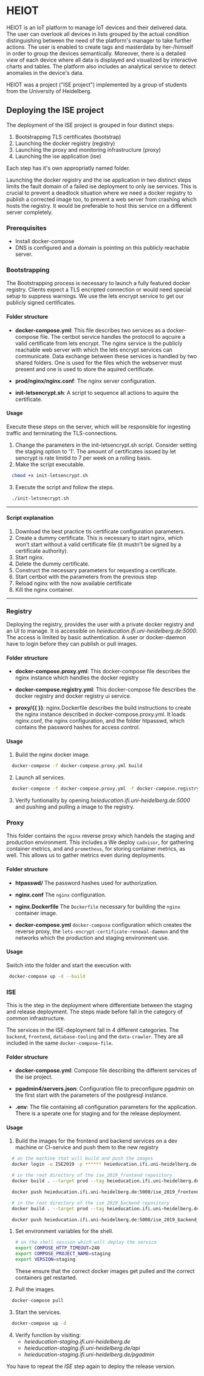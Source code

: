# HEIOT
HEIOT is an IoT platform to manage IoT devices and their delivered data.
The user can overlook all devices in lists grouped by the actual condition distinguishing between the need of the platform's manager to take further actions. The user is enabled to create tags and masterdata by her-/himself in order to group the devices semantically.
Moreover, there is a detailed view of each device where all data is displayed and visualized by interactive charts and tables.
The platform also includes an analytical service to detect anomalies in the device's data.

HEIOT was a project ("ISE project") implemented by a group of students from the University of Heidelberg.

## Deploying the ISE project

The deployment of the ISE project is grouped in four distinct steps:

1. Bootstrapping TLS certificates (bootstrap)
2. Launching the docker registry (registry)
3. Launching the proxy and monitoring infrastructure (proxy)
4. Launching the ise application (ise)

Each step has it's own appropriatly named folder.

Launching the docker registry and the ise application in two distinct steps limits the fault domain of a failed ise deployment to only ise services.
This is crucial to prevent a deadlock situation where we need a docker registry to publish a corrected image too, to prevent a web server from crashing which hosts the registry. It would be preferable to host this service on a different server completely.

### Prerequisites

- Install docker-compose
- DNS is configured and a domain is pointing on this publicly reachable server.

### Bootstrapping

The Bootstrapping process is necessary to launch a fully featured docker registry.
Clients expect a TLS encripted connection or would need special setup to suppress warnings.
We use the lets encrypt service to get our publicly signed certificates.

#### Folder structure

- **docker-compose.yml**:
  This file describes two services as a docker-compose file.
  The certbot service handles the protocoll to aqcuire a valid certificate from lets encrypt.
  The nginx service is the publicly reachable web server with which the lets encrypt services can communicate.
  Data exchange between these services is handled by two shared folders.
  One is used for the files which the webserver must present and one is used to store the aquired certificate.

- **prod/nginx/nginx.conf**:
  The nginx server configuration.

- **init-letsencrypt.sh**:
  A script to sequence all actions to aquire the certificate.

#### Usage

Execute these steps on the server, which will be responsible for ingesting traffic and terminating the TLS-connections.

1. Change the parameters in the init-letsencrypt.sh script.
  Consider setting the staging option to '1'.
  The amount of certificates issued by let sencrypt is rate limitid to 7 per week on a rolling basis.
2. Make the script executable.
  ```bash
    chmod +x init-letsencrypt.sh
  ```
3.  Execute the script and follow the steps.

  ```bash
    ./init-letsnecrypt.sh
  ```

---

#### Script explanation

1. Download the best practice tls certificate configuration parameters.
2. Create a dummy certificate. This is necessary to start nginx, which won't start without a valid certificate file (it mustn't be signed by a certificate authority).
3. Start nginx.
4. Delete the dummy certificate.
5. Construct the necessary parameters for requesting a certificate.
6. Start certbot with the parameters from the previous step
7. Reload nginx with the now available certificate
8. Kill the nginx container.

---

### Registry

Deploying the registry, provides the user with a private docker registry and an UI to manage.
It is accessible on *heieducation.ifi.uni-heidelberg.de:5000*.
The access is limited by basic authentication.
A user or docker-daemon have to login before they can publish or pull images.

#### Folder structure

- **docker-compose.proxy.yml**:
  This docker-compose file describes the nginx instance which handles the docker registry

- **docker-compose.registry.yml**:
  This docker-compose file describes the docker registry and docker registry ui service.

- **proxy/{{ }}**:
  nginx.Dockerfile describes the build instructions to create the nginx instance described in docker-compose.proxy.yml.
  It loads nginx.conf, the nginx configuration, and the folder htpasswd, which contains the password hashes for access control.

#### Usage

1. Build the nginx docker image.

  ```bash
    docker-compose -f docker-compose.proxy.yml build
  ```

2. Launch all services.

  ```bash
    docker-compose -f docker-compose.proxy.yml -f docker-compose.registry.yml up -d
  ```

3. Verify funtionality by opening *heieducation.ifi.uni-heidelberg.de:5000* and pushing and pulling a image to the registry.

### Proxy

This folder contains the `nginx` reverse proxy which handels the staging and production environment. This includes a
We deploy `cadvisor`, for gathering container metrics, and and `prometheus`, for storing container metrics, as well.
This allows us to gather metrics even during deployments.

#### Folder structure

- **htpasswd/**
  The password hashes used for authorization.

- **nginx.conf**
  The `nginx` configuration.

- **nginx.Dockerfile**
  The `Dockerfile` necessary for building the `nginx` container image.

- **docker-compose.yml**
  `docker-compose` configuration which creates the reverse proxy, the `lets-encrypt-certificate-renewal-daemon` and the networks which the production and staging environment use.

#### Usage

  Switch into the folder and start the execution with

  ```bash
   docker-compose up -d --build
  ```

### ISE

This is the step in the deployment where differentiate between the staging and release deployment. The steps made before fall in the category of common infrastructure.

The services in the ISE-deployment fall in 4 different categories.
The `backend`, `frontend`, `database-tooling` and the `data-crawler`.
They are all included in the same `docker-compose-file`.


#### Folder structure

- **docker-compose.yml**:
  Compose file describing the different services of the ise project.

- **pgadmin4/servers.json**:
  Configuration file to preconfigure pgadmin on the first start with the parameters of the postgresql instance.

- **.env**:
  The file containing all configuration parameters for the application. There is a sperate one for staging and for the release deployment.

#### Usage

1. Build the images for the frontend and backend services on a dev machine or CI-service and push them to the new registry

  ```bash
    # on the machine that will build and push the images
    docker login -u ISE2019 -p ****** heieducation.ifi.uni-heidelberg.de:5000
  ```

  ```bash
    # in the root directory of the ise_2019_frontend repository
    docker build . --target prod --tag heieducation.ifi.uni-heidelberg.de:5000/ise_2019_frontend_{staging/release}

    docker push heieducation.ifi.uni-heidelberg.de:5000/ise_2019_frontend_{staging/release}
  ```

  ```bash
    # in the root directory of the ise_2019_backend repository
    docker build . --target prod --tag heieducation.ifi.uni-heidelberg.de:5000/ise_2019_backend_{staging/release}

    docker push heieducation.ifi.uni-heidelberg.de:5000/ise_2019_backend_{staging/release}
  ```

1. Set environment variables for the shell.

    ```bash
    # on the shell session which will deploy the service
    export COMPOSE_HTTP_TIMEOUT=240
    export COMPOSE_PROJECT_NAME=staging
    export VERSION=staging
    ```

    These ensure that the correct docker images get pulled and the correct containers get restarted.

2. Pull the images.

  ```bash
    docker-compose pull
  ```

3. Start the services.

  ```bash
    docker-compose up -d
  ```

4. Verify function by visiting:
   - *heieducation-staging.ifi.uni-heidelberg.de*
   - *heieducation-staging.ifi.uni-heidelberg.de/api*
   - *heieducation-*staging*.ifi.uni-heidelberg.de/pgadmin*

You have to repeat the *ISE* step again to deploy the release version.
